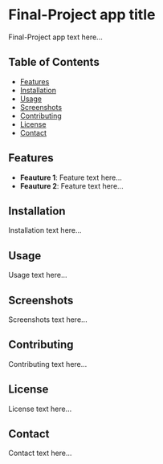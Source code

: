 # Final-Project app title

Final-Project app text here...

## Table of Contents

- [Features](#features)
- [Installation](#installation)
- [Usage](#usage)
- [Screenshots](#screenshots)
- [Contributing](#contributing)
- [License](#license)
- [Contact](#contact)

## Features

- **Feauture 1**: Feature text here...
- **Feauture 2**: Feature text here...

## Installation

Installation text here...

## Usage

Usage text here...

## Screenshots

Screenshots text here...

## Contributing

Contributing text here...

## License

License text here...

## Contact

Contact text here...

